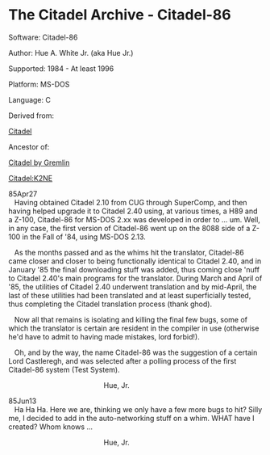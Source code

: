 The Citadel Archive - Citadel-86
================================

Software: Citadel-86

Author: Hue A. White Jr. (aka Hue Jr.)

Supported: 1984 - At least 1996

Platform: MS-DOS

Language: C

Derived from:

[Citadel](https://github.com/dylancarlson/crt-citadel)

Ancestor of:

[Citadel by Gremlin](https://github.com/dylancarlson/gremcit)

[Citadel:K2NE](https://github.com/dylancarlson/citadelK2NE)


85Apr27\
    Having obtained Citadel 2.10 from CUG through SuperComp, and then
having helped upgrade it to Citadel 2.40 using, at various times, a H89
and a Z-100, Citadel-86 for MS-DOS 2.xx was developed in order to ...
um. Well, in any case, the first version of Citadel-86 went up on the
8088 side of a Z-100 in the Fall of '84, using MS-DOS 2.13.

   As the months passed and as the whims hit the translator, Citadel-86
came closer and closer to being functionally identical to Citadel 2.40,
and in January '85 the final downloading stuff was added, thus coming
close 'nuff to Citadel 2.40's main programs for the translator. During
March and April of '85, the utilities of Citadel 2.40 underwent
translation and by mid-April, the last of these utilities had been
translated and at least superficially tested, thus completing the
Citadel translation process (thank ghod).

   Now all that remains is isolating and killing the final few bugs,
some of which the translator is certain are resident in the compiler in
use (otherwise he'd have to admit to having made mistakes, lord
forbid!).

   Oh, and by the way, the name Citadel-86 was the suggestion of a
certain Lord Castleregh, and was selected after a polling process of the
first Citadel-86 system (Test System).

                                                Hue, Jr.

85Jun13\
    Ha Ha Ha. Here we are, thinking we only have a few more bugs to hit?
Silly me, I decided to add in the auto-networking stuff on a whim. WHAT
have I created? Whom knows ...

                                                Hue, Jr.
